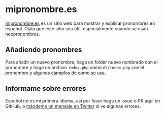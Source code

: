 # mipronombre.es
[mipronombre.es](http://mipronombre.es) es un sitio web para mostrar y 
explicar pronombres en español.
Ojalá que este sitio sea útil, especialmente cuando se usan neopronombres.

## Añadiendo pronombres
Para añadir un nuevo pronombre, haga un folder nuevo nombrado con el pronombre
y haga un archivo `index.php` como `él/index.php` con el pronombre y algunos
ejamplos de como se usa.

## Informame sobre errores
Español no es mi primera idioma, así por favor haga un issue o PR aquí en GitHub, 
o [mándeme un mensaje en Twitter](https://twitter.com/Flaming_Spork) si ve algunas
errores.